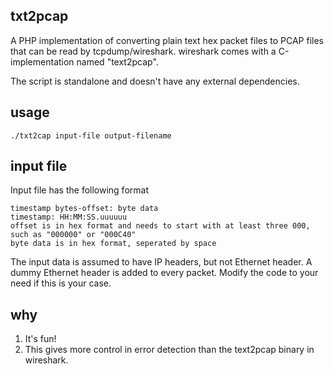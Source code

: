 ## txt2pcap

A PHP implementation of converting plain text hex packet files to PCAP files that can be read by tcpdump/wireshark. wireshark comes with a C-implementation named "text2pcap".

The script is standalone and doesn't have any external dependencies.

## usage
```
./txt2cap input-file output-filename
```

## input file

Input file has the following format
```
timestamp bytes-offset: byte data
timestamp: HH:MM:SS.uuuuuu
offset is in hex format and needs to start with at least three 000, such as "000000" or "000C40"
byte data is in hex format, seperated by space
```

The input data is assumed to have IP headers, but not Ethernet header. A dummy Ethernet header is added to every packet. Modify the code to your need if this is your case.

## why
1. It's fun!
2. This gives more control in error detection than the text2pcap binary in wireshark.
